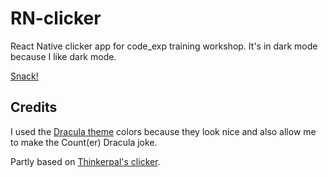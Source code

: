 # RN-clicker
React Native clicker app for code_exp training workshop. It's in dark mode because I like dark mode.

[Snack!](https://snack.expo.io/@xeniafiorenza/clicker-app)

## Credits

I used the [Dracula theme](https://github.com/dracula/dracula-theme) colors because they look nice and also allow me to make the Count(er) Dracula joke.

Partly based on [Thinkerpal's clicker](https://snack.expo.io/@thinkerpal/more-chocolates).
